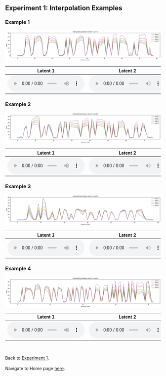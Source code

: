 <!-- exp 1c -->

## Experiment 1: Interpolation Examples


### Example 1

<img src="Experiment1/interpolation_examples/Example1/latent_plot.png" alt="Ex 1 plot">

| Latent 1 | Latent 2 | Latent 3 | Latent 4 | Latent 5 | 
| --- | --- | --- | --- | --- | 
| <audio src="Experiment1/interpolation_examples/Example1/latent1.wav" controls style="width: 250px;"></audio> | <audio src="Experiment1/interpolation_examples/Example1/latent2.wav" controls style="width: 250px;"></audio> | <audio src="Experiment1/interpolation_examples/Example1/latent3.wav" controls style="width: 250px;"></audio> | <audio src="Experiment1/interpolation_examples/Example1/latent4.wav" controls style="width: 250px;"></audio> | <audio src="Experiment1/interpolation_examples/Example1/latent5.wav" controls style="width: 250px;"></audio> |

### Example 2

<img src="Experiment1/interpolation_examples/Example2/latent_plot.png" alt="Ex 2 plot">

| Latent 1 | Latent 2 | Latent 3 | Latent 4 | Latent 5 | 
| --- | --- | --- | --- | --- | 
| <audio src="Experiment1/interpolation_examples/Example2/latent1.wav" controls style="width: 250px;"></audio> | <audio src="Experiment1/interpolation_examples/Example2/latent2.wav" controls style="width: 250px;"></audio> | <audio src="Experiment1/interpolation_examples/Example2/latent3.wav" controls style="width: 250px;"></audio> | <audio src="Experiment1/interpolation_examples/Example2/latent4.wav" controls style="width: 250px;"></audio> | <audio src="Experiment1/interpolation_examples/Example2/latent5.wav" controls style="width: 250px;"></audio> |

### Example 3

<img src="Experiment1/interpolation_examples/Example3/latent_plot.png" alt="Ex 3 plot">

| Latent 1 | Latent 2 | Latent 3 | Latent 4 | Latent 5 | 
| --- | --- | --- | --- | --- | 
| <audio src="Experiment1/interpolation_examples/Example3/latent1.wav" controls style="width: 250px;"></audio> | <audio src="Experiment1/interpolation_examples/Example3/latent2.wav" controls style="width: 250px;"></audio> | <audio src="Experiment1/interpolation_examples/Example3/latent3.wav" controls style="width: 250px;"></audio> | <audio src="Experiment1/interpolation_examples/Example3/latent4.wav" controls style="width: 250px;"></audio> | <audio src="Experiment1/interpolation_examples/Example3/latent5.wav" controls style="width: 250px;"></audio> |

### Example 4

<img src="Experiment1/interpolation_examples/Example4/latent_plot.png" alt="Ex 1 plot">

| Latent 1 | Latent 2 | Latent 3 | Latent 4 | Latent 5 | 
| --- | --- | --- | --- | --- | 
| <audio src="Experiment1/interpolation_examples/Example4/latent1.wav" controls style="width: 250px;"></audio> | <audio src="Experiment1/interpolation_examples/Example4/latent2.wav" controls style="width: 250px;"></audio> | <audio src="Experiment1/interpolation_examples/Example4/latent3.wav" controls style="width: 250px;"></audio> | <audio src="Experiment1/interpolation_examples/Example4/latent4.wav" controls style="width: 250px;"></audio> | <audio src="Experiment1/interpolation_examples/Example4/latent5.wav" controls style="width: 250px;"></audio> |

<br><br>
Back to [Experiment 1](https://ljlj9.github.io/mscproject/experiment_1.html).
<br><br>
Navigate to Home page [here](https://ljlj9.github.io/mscproject/index.html).
